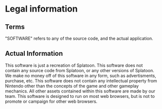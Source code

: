 # Legal information

## Terms
"SOFTWARE" refers to any of the source code, and the actual application.

## Actual Information
This software is just a recreation of Splatoon.
This software does not contain any source code from Splatoon, or any other versions of Splatoon.
We make no money off of this software in any form, such as advertisments, purchase, etc.
This software does not contain any intellectual property from Nintendo other than the concepts of the game and other gameplay mechanics.
All other assets contained within this software are made by our team.
This software is designed to run on most web browsers, but is not to promote or campaign for other web browsers.